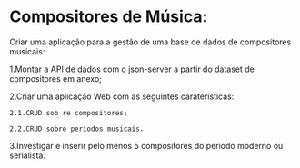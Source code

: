 # Compositores de Música:

Criar uma aplicação para a gestão de uma base de dados de compositores musicais:

1.Montar a API de dados com o json-server a partir do dataset de compositores em anexo;

2.Criar uma aplicação Web com as seguintes caraterísticas:

    2.1.CRUD sob re compositores;
  
    2.2.CRUD sobre periodos musicais.
  
3.Investigar e inserir pelo menos 5 compositores do período moderno ou serialista.
